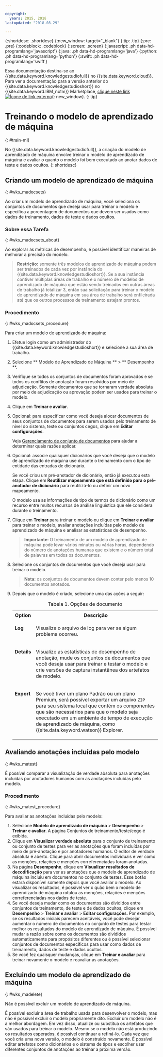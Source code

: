 ```yaml
---

copyright:
  years: 2015, 2018
lastupdated: "2018-08-29"

---
```


{:shortdesc: .shortdesc}
{:new_window: target="_blank"}
{:tip: .tip}
{:pre: .pre}
{:codeblock: .codeblock}
{:screen: .screen}
{:javascript: .ph data-hd-programlang='javascript'}
{:java: .ph data-hd-programlang='java'}
{:python: .ph data-hd-programlang='python'}
{:swift: .ph data-hd-programlang='swift'}

Essa documentação destina-se ao {{site.data.keyword.knowledgestudiofull}} no {{site.data.keyword.cloud}}. Para ver a documentação para a versão anterior do {{site.data.keyword.knowledgestudioshort}} no {{site.data.keyword.IBM_notm}} Marketplace, [clique neste link ![Ícone de link externo](../../icons/launch-glyph.svg "Ícone de link externo")](https://{DomainName}/docs/services/knowledge-studio/train-ml.html){: new_window}.
{: tip}

# Treinando o modelo de aprendizado de máquina
{: #train-ml}

No {{site.data.keyword.knowledgestudiofull}}, a criação do modelo de aprendizado de máquina envolve treinar o modelo de aprendizado de máquina e avaliar o quanto o modelo foi bem executado ao anotar dados de teste e dados ocultos.
{: shortdesc}

## Criando um modelo de aprendizado de máquina
{: #wks_madocsets}

Ao criar um modelo de aprendizado de máquina, você seleciona os conjuntos de documentos que deseja usar para treinar o modelo e especifica a porcentagem de documentos que devem ser usados como dados de treinamento, dados de teste e dados ocultos.

### Sobre essa Tarefa
{: #wks_madocsets_about}

Ao explorar as métricas de desempenho, é possível identificar maneiras de melhorar a precisão do modelo.

> **Restrição:** somente três modelos de aprendizado de máquina podem ser treinados de cada vez por instância do {{site.data.keyword.knowledgestudioshort}}. Se a sua instância contiver múltiplas áreas de trabalho e o número de modelos de aprendizado de máquina que estão sendo treinados em outras áreas de trabalho já totalizar 3, então sua solicitação para treinar o modelo de aprendizado de máquina em sua área de trabalho será enfileirada até que os outros processos de treinamento estejam prontos.

### Procedimento
{: #wks_madocsets_procedure}

Para criar um modelo de aprendizado de máquina:

1. Efetue login como um administrador do {{site.data.keyword.knowledgestudioshort}} e selecione a sua área de trabalho.
1. Selecione  ** Modelo de Aprendizado de Máquina **  >  ** Desempenho **.
1. Verifique se todos os conjuntos de documentos foram aprovados e se todos os conflitos de anotação foram resolvidos por meio de adjudicação. Somente documentos que se tornaram verdade absoluta por meio de adjudicação ou aprovação podem ser usados para treinar o modelo.
1. Clique em **Treinar e avaliar**.
1. Opcional: para especificar como você deseja alocar documentos de seus conjuntos de documentos para serem usados pelo treinamento de nível do sistema, teste ou conjuntos cegos, clique em **Editar configurações**.

    Veja [Gerenciamento de conjunto de documentos](/docs/services/watson-knowledge-studio/improve-ml.html#wks_mamanagedata) para ajudar a determinar quais razões aplicar.

1. Opcional: associe quaisquer dicionários que você deseja que o modelo de aprendizado de máquina use durante o treinamento com o tipo de entidade das entradas de dicionário.

    Se você criou um pré-anotador de dicionário, então já executou esta etapa. Clique em **Reutilizar mapeamento que está definido para o pré-anotador de dicionário** para reutilizá-lo ou definir um novo mapeamento.

    O modelo usa as informações de tipo de termos de dicionário como um recurso entre muitos recursos de análise linguística que ele considera durante o treinamento.

1. Clique em **Treinar** para treinar o modelo ou clique em **Treinar e avaliar** para treinar o modelo, avaliar anotações incluídas pelo modelo de aprendizado de máquina e analisar as estatísticas de desempenho.

    > **Importante:** O treinamento de um modelo de aprendizado de máquina pode levar vários minutos ou várias horas, dependendo do número de anotações humanas que existem e o número total de palavras em todos os documentos.

1. Selecione os conjuntos de documentos que você deseja usar para treinar o modelo.

    > **Nota:** os conjuntos de documentos devem conter pelo menos 10 documentos anotados.

1. Depois que o modelo é criado, selecione uma das ações a seguir:

    <table summary="Cada linha nessa tabela descreve uma opção para uma escolha.">
      <caption>Tabela 1. Opções de documento</caption>
      <tr>
        <th style="vertical-align:bottom; text-align"left" id="d33883e137-option">Option</th>
        <th style="vertical-align:bottom; text-align"left" id="d33883e137-desc">Descrição</th>
      </tr>
      <tr>
        <td style="vertical-align:top; text-align"left" headers="d33883e137-option" id="d33883e139">
          <p><strong>Log</strong></p>
        </td>
        <td style="vertical-align:top; text-align"left" headers="d33883e137-desc d33883e139">
          <p>Visualize o arquivo de log para ver se algum problema ocorreu.</p>
        </td>
      </tr>
      <tr>
        <td style="vertical-align:top; text-align"left" headers="d33883e137-option" id="d33883e144">
          <p><strong>Details</strong></p>
        </td>
        <td style="vertical-align:top; text-align"left" headers="d33883e137-desc d33883e144">
          <p>Visualize as estatísticas de desempenho de anotação, mude os conjuntos de documentos que você deseja usar
              para treinar e testar o modelo e crie versões de captura instantânea dos artefatos de
              modelo.</p>
        </td>
      </tr>
      <tr>
        <td style="vertical-align:top; text-align"left" headers="d33883e137-option" id="d33883e149">
          <p><strong>Export</strong></p>
        </td>
        <td style="vertical-align:top; text-align"left" headers="d33883e137-desc d33883e149">
          <p>Se você tiver um plano Padrão ou um plano Premium, será possível exportar um arquivo <code>ZIP</code> para seu sistema local que contém os componentes que são necessários para que o modelo seja executado em um ambiente de tempo de execução de aprendizado de máquina, como {{site.data.keyword.watson}} Explorer.</p>
        </td>
      </tr>
    </table>

## Avaliando anotações incluídas pelo modelo
{: #wks_matest}

É possível comparar a visualização de verdade absoluta para anotações incluídas por anotadores humanos com as anotações incluídas pelo modelo.

### Procedimento
{: #wks_matest_procedure}

Para avaliar as anotações incluídas pelo modelo:

1. Selecione **Modelo de aprendizado de máquina** > **Desempenho** > **Treinar e avaliar**. A página Conjuntos de treinamento/teste/cego é exibida.
1. Clique em **Visualizar verdade absoluta** para o conjunto de treinamento ou conjunto de testes para ver as anotações que foram incluídas por meio de pré-anotação e por anotadores humanos. O editor de verdade absoluta é aberto. Clique para abrir documentos individuais e ver como as menções, relações e menções correferenciadas foram anotadas.
1. Na página **Desempenho**, clique em **Visualizar resultados de decodificação** para ver as anotações que o modelo de aprendizado de máquina incluiu em documentos no conjunto de testes. Esse botão estará disponível somente depois que você avaliar o modelo. Ao visualizar os resultados, é possível ver o quão bem o modelo de aprendizado de máquina rotulou as menções, relações e menções correferenciadas nos dados de teste.
1. Se você deseja mudar como os documentos são divididos entre conjuntos de treinamento, de teste e de dados ocultos, clique em **Desempenho** > **Treinar e avaliar** > **Editar configurações**. Por exemplo, se os resultados iniciais parecem aceitáveis, você pode desejar aumentar o número de documentos no conjunto de testes para testar melhor os resultados do modelo de aprendizado de máquina. É possível mudar a razão sobre como os documentos são divididos automaticamente para propósitos diferentes ou é possível selecionar conjuntos de documentos específicos para usar como dados de treinamento, dados de teste e dados ocultos.
1. Se você fez quaisquer mudanças, clique em **Treinar e avaliar** para treinar novamente o modelo e reavaliar as anotações.

## Excluindo um modelo de aprendizado de máquina
{: #wks_madelete}

Não é possível excluir um modelo de aprendizado de máquina.

É possível excluir a área de trabalho usada para desenvolver o modelo, mas não é possível excluir o modelo propriamente dito. Excluir um modelo não é a melhor abordagem. Em vez disso, atualize ou substitua os artefatos que são usados para treinar o modelo. Mesmo se o modelo não está produzindo os resultados esperados, é possível continuar a refiná-lo. Cada vez que você cria uma nova versão, o modelo é construído novamente. É possível editar artefatos como dicionários e o sistema de tipos e escolher usar diferentes conjuntos de anotações ao treinar a próxima versão.

